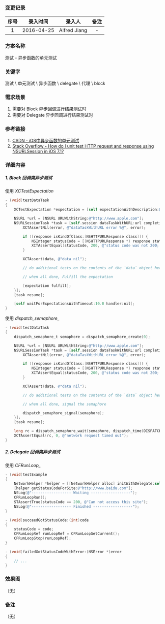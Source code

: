 ### 变更记录

| 序号 | 录入时间 | 录入人 | 备注 |
|:--------:|:--------:|:--------:|:--------:|
| 1 | 2016-04-25 | Alfred Jiang | - |

### 方案名称

测试 - 异步函数的单元测试

### 关键字

测试 \ 单元测试 \ 异步函数 \ delegate \ 代理 \ block

### 需求场景

1. 需要对 Block 异步回调进行结果测试时
2. 需要对 Delegate 异步回调进行结果测试时

### 参考链接

1. [CSDN - iOS中异步函数的单元测试](http://blog.csdn.net/diyagoanyhacker/article/details/8540239)
2. [Stack Overflow - How do I unit test HTTP request and response using NSURLSession in iOS 7.1?](http://stackoverflow.com/questions/23657486/how-do-i-unit-test-http-request-and-response-using-nsurlsession-in-ios-7-1)

### 详细内容

##### 1. Block 回调类异步测试

使用 *XCTestExpectation*

```objectivec
- (void)testDataTask
{
    XCTestExpectation *expectation = [self expectationWithDescription:@"asynchronous request"];

    NSURL *url = [NSURL URLWithString:@"http://www.apple.com"];
    NSURLSessionTask *task = [self.session dataTaskWithURL:url completionHandler:^(NSData *data, NSURLResponse *response, NSError *error) {
        XCTAssertNil(error, @"dataTaskWithURL error %@", error);

        if ([response isKindOfClass:[NSHTTPURLResponse class]]) {
            NSInteger statusCode = [(NSHTTPURLResponse *) response statusCode];
            XCTAssertEqual(statusCode, 200, @"status code was not 200; was %d", statusCode);
        }

        XCTAssert(data, @"data nil");

        // do additional tests on the contents of the `data` object here, if you want

        // when all done, Fulfill the expectation

        [expectation fulfill];
    }];
    [task resume];

    [self waitForExpectationsWithTimeout:10.0 handler:nil];
}
```

使用 *dispatch_semaphore_*

```objectivec
- (void)testDataTask
{
    dispatch_semaphore_t semaphore = dispatch_semaphore_create(0);

    NSURL *url = [NSURL URLWithString:@"http://www.apple.com"];
    NSURLSessionTask *task = [self.session dataTaskWithURL:url completionHandler:^(NSData *data, NSURLResponse *response, NSError *error) {
        XCTAssertNil(error, @"dataTaskWithURL error %@", error);

        if ([response isKindOfClass:[NSHTTPURLResponse class]]) {
            NSInteger statusCode = [(NSHTTPURLResponse *) response statusCode];
            XCTAssertEqual(statusCode, 200, @"status code was not 200; was %d", statusCode);
        }

        XCTAssert(data, @"data nil");

        // do additional tests on the contents of the `data` object here, if you want

        // when all done, signal the semaphore

        dispatch_semaphore_signal(semaphore);
    }];
    [task resume];

    long rc = dispatch_semaphore_wait(semaphore, dispatch_time(DISPATCH_TIME_NOW, 60.0 * NSEC_PER_SEC));
    XCTAssertEqual(rc, 0, @"network request timed out");
}
```

##### 2. Delegate 回调类异步测试

使用 *CFRunLoop_*

```objectivec
- (void)testExample
{
    NetworkHelper *helper = [[NetworkHelper alloc] initWithDelegate:self];
    [helper getStatusCodeForSite:@"http://www.baidu.com"];
    NSLog(@"------------------ Waiting ------------------");
    CFRunLoopRun();
    STAssertTrue(statusCode == 200, @"Can not access this site");
    NSLog(@"------------------ Finished ------------------");
}

- (void)succeedGotStatusCode:(int)code
{
    statusCode = code;
    CFRunLoopRef runLoopRef = CFRunLoopGetCurrent();
    CFRunLoopStop(runLoopRef);
}

- (void)failedGotStatusCodeWithError:(NSError *)error
{
    // ...
}
```

### 效果图
（无）

### 备注
（无）